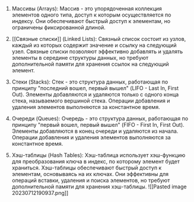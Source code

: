 1. Массивы (Arrays): Массив - это упорядоченная коллекция элементов одного типа, доступ к которым осуществляется по индексу. Они обеспечивают быстрый доступ к элементам, но ограничены фиксированной длиной.
    
2. [[Связные списки]] (Linked Lists): Связный список состоит из узлов, каждый из которых содержит значение и ссылку на следующий узел. Связные списки позволяют эффективно добавлять и удалять элементы в середине структуры данных, но требуют дополнительной памяти для хранения ссылок на следующий элемент.
    
3. Стеки (Stacks): Стек - это структура данных, работающая по принципу "последний вошел, первый вышел" (LIFO - Last In, First Out). Элементы добавляются и удаляются только с одного конца стека, называемого вершиной стека. Операции добавления и удаления элементов выполняются за константное время.
    
4. Очереди (Queues): Очередь - это структура данных, работающая по принципу "первый вошел, первый вышел" (FIFO - First In, First Out). Элементы добавляются в конец очереди и удаляются из начала. Операции добавления и удаления элементов выполняются за константное время.
    
5. Хэш-таблицы (Hash Tables): Хэш-таблица использует хэш-функцию для преобразования ключа в индекс, по которому элемент будет храниться. Хэш-таблицы обеспечивают быстрый доступ к элементам, основываясь на их ключах. Они эффективны для операций вставки, удаления и поиска элементов, но требуют дополнительной памяти для хранения хэш-таблицы.
   ![[Pasted image 20230712190937.png]]